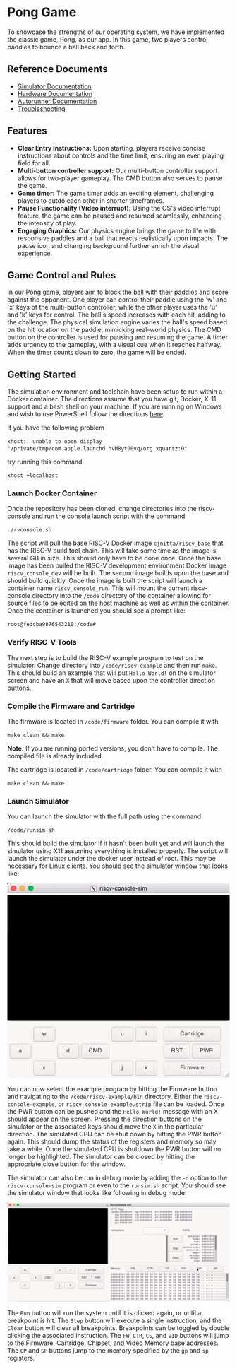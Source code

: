 
# Pong Game

To showcase the strengths of our operating system, we have implemented the classic game, Pong, as our app. In this game, two players control paddles to bounce a ball back and forth. 

## Reference Documents

* [Simulator Documentation](docs/simulator.md)
* [Hardware Documentation](docs/hardware.md)
* [Autorunner Documentation](docs/autorunner.md)
* [Troubleshooting](docs/troubleshooting.md)

## Features
- **Clear Entry Instructions:** Upon starting, players receive concise instructions about controls and the time limit, ensuring an even playing field for all.
- **Multi-button controller support:** Our multi-button controller support allows for two-player gameplay. The CMD button also serves to pause the game.
- **Game timer:** The game timer adds an exciting element, challenging players to outdo each other in shorter timeframes.
- **Pause Functionality (Video interrupt):** Using the OS's video interrupt feature, the game can be paused and resumed seamlessly, enhancing the intensity of play.
- **Engaging Graphics:** Our physics engine brings the game to life with responsive paddles and a ball that reacts realistically upon impacts. The pause icon and changing background further enrich the visual experience.

## Game Control and Rules
In our Pong game, players aim to block the ball with their paddles and score against the opponent. One player can control their paddle using the 'w' and 'x' keys of the multi-button controller, while the other player uses the 'u' and 'k' keys for control. The ball's speed increases with each hit, adding to the challenge. The physical simulation engine varies the ball's speed based on the hit location on the paddle, mimicking real-world physics. The CMD button on the controller is used for pausing and resuming the game. A timer adds urgency to the gameplay, with a visual cue when it reaches halfway. When the timer counts down to zero, the game will be ended.

## Getting Started
The simulation environment and toolchain have been setup to run within a Docker container. The directions assume that you have git, Docker, X-11 support and a bash shell on your machine. If you are running on Windows and wish to use PowerShell follow the directions [here](docs/powershell.md). 

If you have the following problem
```
xhost:  unable to open display "/private/tmp/com.apple.launchd.hvM8yt00vq/org.xquartz:0"
```
try running this command
```
xhost +localhost
```

### Launch Docker Container
Once the repository has been cloned, change directories into the riscv-console and run the console launch script with the command:
```
./rvconsole.sh
```
The script will pull the base RISC-V Docker image `cjnitta/riscv_base` that has the RISC-V build tool chain. This will take some time as the image is several GB in size. This should only have to be done once. Once the base image has been pulled the RISC-V development environment Docker image `riscv_console_dev` will be built. The second image builds upon the base and should build quickly. Once the image is built the script will launch a container name `riscv_console_run`. This will mount the current riscv-console directory into the `/code` directory of the container allowing for source files to be edited on the host machine as well as within the container. Once the container is launched you should see a prompt like:
```
root@fedcba9876543210:/code#
```

### Verify RISC-V Tools
The next step is to build the RISC-V example program to test on the simulator. Change directory into `/code/riscv-example` and then run `make`. This should build an example that will put `Hello World!` on the simulator screen and have an `X` that will move based upon the controller direction buttons. 

### Compile the Firmware and Cartridge
The firmware is located in `/code/firmware` folder. You can compile it with
```
make clean && make
```

**Note:** If you are running ported versions, you don't have to compile. The compiled file is already included. 

The cartridge is located in `/code/cartridge` folder. You can compile it with
```
make clean && make
```

### Launch Simulator
You can launch the simulator with the full path using the command:
```
/code/runsim.sh
```
This should build the simulator if it hasn't been built yet and will launch the simulator using X11 assuming everything is installed properly. The script will launch the simulator under the docker user instead of root. This may be necessary for Linux clients. You should see the simulator window that looks like: 

![](docs/img/console-screenshot.png)

You can now select the example program by hitting the Firmware button and navigating to the `/code/riscv-example/bin` directory. Either the `riscv-console-example`, or `riscv-console-example.strip` file can be loaded. Once the PWR button can be pushed and the `Hello World!` message with an X should appear on the screen. Pressing the direction buttons on the simulator or the associated keys should move the `X` in the particular direction. The simulated CPU can be shut down by hitting the PWR button again. This should dump the status of the registers and memory so may take a while. Once the simulated CPU is shutdown the PWR button will no longer be highlighted. The simulator can be closed by hitting the appropriate close button for the window.

The simulator can also be run in debug mode by adding the `-d` option to the `riscv-console-sim` program or even to the `runsim.sh` script. You should see the simulator window that looks like following in debug mode: 

![](docs/img/console-screenshot-debug.png)

The `Run` button will run the system until it is clicked again, or until a breakpoint is hit. The `Step` button will execute a single instruction, and the `Clear` button will clear all breakpoints. Breakpoints can be toggled by double clicking the associated instruction. The `FW`, `CTR`, `CS`, and `VID` buttons will jump to the Firmware, Cartridge, Chipset, and Video Memory base addresses. The `GP` and `SP` buttons jump to the memory specified by the `gp` and `sp` registers.
